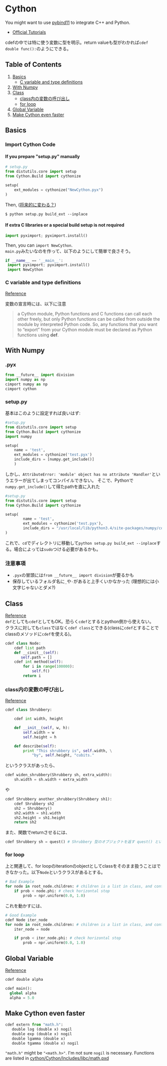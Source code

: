 # Cython
You might want to use [pybind11](https://github.com/Shusei-E/Code_Tips/blob/master/C-Cpp/pybind11.md) to integrate C++ and Python.

* [Official Tutorials](#http://docs.cython.org/en/latest/src/tutorial/cython_tutorial.html)

cdefの中では特に使う変数に型を明示。return valueも型がわかれば`cdef double func():`のようにできる。

## Table of Contents
1. [Basics](#basics)
    * [C variable and type definitions](#c-variable-and-type-definitions)
2. [With Numpy](#with-numpy)
3. [Class](#class)
   * [class内の変数の呼び出し](#class内の変数の呼び出し)
   * [for loop](#for-loop)
4. [Global Variable](#global-variable)
5. [Make Cython even faster](#make-cython-even-faster)

## Basics
### Import Cython Code
#### If you prepare "setup.py" manually
```python
# setup.py
from distutils.core import setup
from Cython.Build import cythonize

setup(
    ext_modules = cythonize("NewCython.pyx")
)
```
Then, ([将来的に変わる？](https://github.com/cython/cython/issues/1509))
```terminal
$ python setup.py build_ext --inplace
```

#### If extra C libraries or a special build setup is not required
```python
import pyximport; pyximport.install()
```
Then, you can `import NewCython`.  
`main.py`みたいなのを作って、以下のようにして簡単で良さそう。
```python
if __name__ == '__main__':
 import pyximport; pyximport.install()  
 import NewCython
```

### C variable and type definitions
[Reference](http://docs.cython.org/en/latest/src/userguide/language_basics.html#c-variable-and-type-definitions)

変数の宣言時には、以下に注意
> a Cython module, Python functions and C functions can call each other freely, but only Python functions can be called from outside the module by interpreted Python code. So, any functions that you want to “export” from your Cython module must be declared as Python functions using **def**.

## With Numpy
### .pyx
```python
from __future__ import division
import numpy as np
cimport numpy as np
cimport cython
```

### setup.py
基本はこのように設定すれば良いはず:
```python
#setup.py
from distutils.core import setup
from Cython.Build import cythonize
import numpy

setup(
    name = 'test',
    ext_modules = cythonize('test.pyx')
    include_dirs = [numpy.get_include()]
    )
```
しかし、`AttributeError: 'module' object has no attribute 'Handler'`というエラーが出てしまってコンパイルできない。
そこで、Pythonで`numpy.get_include()`して得たpathを直に入れた

```python
#setup.py
from distutils.core import setup
from Cython.Build import cythonize

setup(
        name = 'test',
        ext_modules = cythonize('test.pyx'),
        include_dirs = "/usr/local/lib/python3.4/site-packages/numpy/core/include"
)
```
これで、`cd`でディレクトリに移動して`python setup.py build_ext --inplace`する。場合によっては`sudo`つける必要があるかも。

### 注意事項
* `.pyx`の冒頭には`from __future__ import division`が要るかも
* 保存しているフォルダ名に`_`や`-`があると上手くいかなかった (理想的には小文字じゃないとダメ?)

## Class
[Reference](http://nekowarau.seesaa.net/article/429150491.html)    
`def`としても`cdef`としてもOK。恐らく`cdef`とするとpython側から使えない。<br>
クラスに対しても`class`ではなく`cdef class`とできる(classに`cdef`とすることでclassのメソッドに`cdef`を使える)。

```python
cdef class Node:
    cdef list path
    def __cinit__(self):
       self.path = [] 
    cdef int method(self):
        for i in range(100000):
            self.f()
        return i
```

### class内の変数の呼び出し
[Reference](http://omake.accense.com/static/doc-ja/cython/src/userguide/extension_types.html)
```python
cdef class Shrubbery:

    cdef int width, height

    def __init__(self, w, h):
        self.width = w
        self.height = h

    def describe(self):
        print "This shrubbery is", self.width, \
            "by", self.height, "cubits."
```
というクラスがあったら、
```python
cdef widen_shrubbery(Shrubbery sh, extra_width):
    sh.width = sh.width + extra_width
```
や
```python
cdef Shrubbery another_shrubbery(Shrubbery sh1):
    cdef Shrubbery sh2
    sh2 = Shrubbery()
    sh2.width = sh1.width
    sh2.height = sh1.height
    return sh2
```
また、関数でreturnさせるには、
```python
cdef Shrubbery sh = quest() # Shrubbery 型のオブジェクトを返す quest() というメソッド
```

### for loop
上と関連して、for loopのiterationのobjectとしてclassをそのまま扱うことはできなかった。以下`Node`というクラスがあるとする。

```python
# Bad Example
for node in root_node.children: # children is a list in class, and contains a lot of nodes
	if prob < node.phi: # check horizontal stop
		prob = npr.uniform(0.0, 1.0)
```
これを動かすには、
```python
# Good Example
cdef Node iter_node
for node in root_node.children: # children is a list in class, and contains a lot of nodes
	iter_node = node

	if prob < iter_node.phi: # check horizontal stop
		prob = npr.uniform(0.0, 1.0)
```

## Global Variable
[Reference](https://github.com/cython/cython/wiki/FAQ#how-do-i-declare-a-global-variable)
```python
cdef double alpha

cdef main():
  global alpha
  alpha = 5.0
```

## Make Cython even faster
```python
cdef extern from "math.h":
   double log (double x) nogil
   double exp (double x) nogil
   double lgamma (double x)
   double tgamma (double x) nogil
```
`"math.h"` might be `"<math.h>"`. I'm not sure `nogil` is necessary. Functions are listed in [cython/Cython/Includes/libc/math.pxd](https://github.com/cython/cython/blob/master/Cython/Includes/libc/math.pxd)
